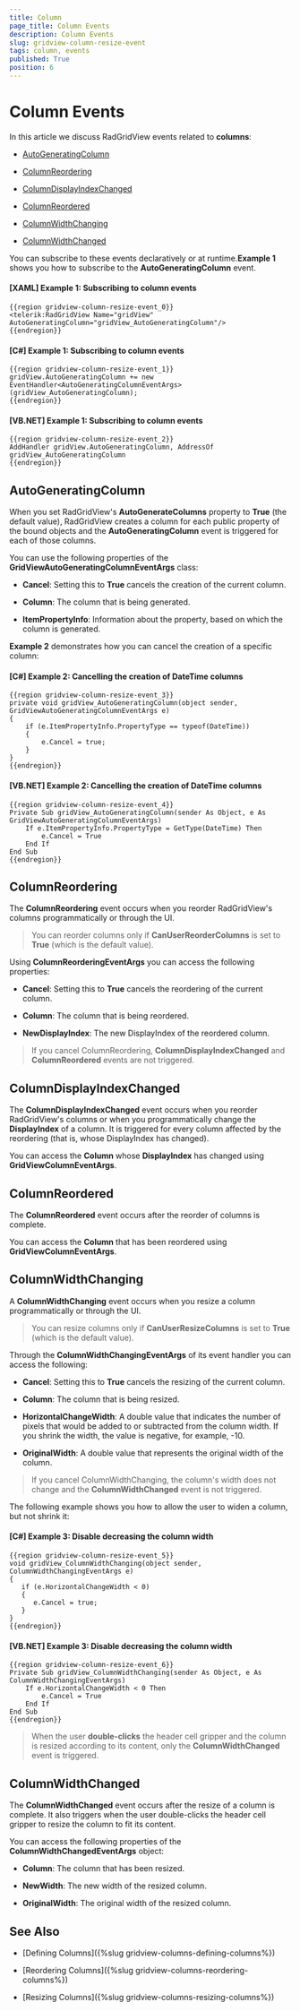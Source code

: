 ```yaml
---
title: Column
page_title: Column Events
description: Column Events
slug: gridview-column-resize-event
tags: column, events
published: True
position: 6
---
```


# Column Events

In this article we discuss RadGridView events related to **columns**:

* [AutoGeneratingColumn](#autogeneratingcolumn)

* [ColumnReordering](#columnreordering)

* [ColumnDisplayIndexChanged](#columndisplayindexchanged)

* [ColumnReordered](#columnreordered)

* [ColumnWidthChanging](#columnwidthchanging)

* [ColumnWidthChanged](#columnwidthchanged)

You can subscribe to these events declaratively or at runtime.**Example 1** shows you how to subscribe to the **AutoGeneratingColumn** event. 

#### __[XAML] Example 1: Subscribing to column events__

	{{region gridview-column-resize-event_0}}
	<telerik:RadGridView Name="gridView" AutoGeneratingColumn="gridView_AutoGeneratingColumn"/>
	{{endregion}}

#### __[C#] Example 1: Subscribing to column events__

	{{region gridview-column-resize-event_1}}
	gridView.AutoGeneratingColumn += new EventHandler<AutoGeneratingColumnEventArgs>(gridView_AutoGeneratingColumn);
	{{endregion}}

#### __[VB.NET] Example 1: Subscribing to column events__

	{{region gridview-column-resize-event_2}}
	AddHandler gridView.AutoGeneratingColumn, AddressOf gridView_AutoGeneratingColumn
	{{endregion}}

## AutoGeneratingColumn

When you set RadGridView's **AutoGenerateColumns** property to **True** (the default value), RadGridView creates a column for each public property of the bound objects and the **AutoGeneratingColumn** event is triggered for each of those columns.

You can use the following properties of the **GridViewAutoGeneratingColumnEventArgs** class:

* **Cancel**: Setting this to **True** cancels the creation of the current column.

* **Column**: The column that is being generated.

* **ItemPropertyInfo**: Information about the property, based on which the column is generated.

**Example 2** demonstrates how you can cancel the creation of a specific column:

#### __[C#] Example 2: Cancelling the creation of DateTime columns__

	{{region gridview-column-resize-event_3}}
    private void gridView_AutoGeneratingColumn(object sender, GridViewAutoGeneratingColumnEventArgs e)
    {
        if (e.ItemPropertyInfo.PropertyType == typeof(DateTime))
        {
            e.Cancel = true;
        }
    }
	{{endregion}}

#### __[VB.NET] Example 2: Cancelling the creation of DateTime columns__

	{{region gridview-column-resize-event_4}}
	Private Sub gridView_AutoGeneratingColumn(sender As Object, e As GridViewAutoGeneratingColumnEventArgs)
		If e.ItemPropertyInfo.PropertyType = GetType(DateTime) Then
			e.Cancel = True
		End If
	End Sub
	{{endregion}}

## ColumnReordering

The __ColumnReordering__ event occurs when you reorder RadGridView's columns programmatically or through the UI.

>You can reorder columns only if __CanUserReorderColumns__ is set to __True__ (which is the default value). 

Using __ColumnReorderingEventArgs__ you can access the following properties:

* __Cancel__: Setting this to **True** cancels the reordering of the current column.

* __Column__: The column that is being reordered.

* __NewDisplayIndex__: The new DisplayIndex of the reordered column.

>If you cancel ColumnReordering, **ColumnDisplayIndexChanged** and __ColumnReordered__ events are not triggered. 

## ColumnDisplayIndexChanged

The __ColumnDisplayIndexChanged__ event occurs when you reorder RadGridView's columns or when you programmatically change the **DisplayIndex** of a column. It is triggered for every column affected by the reordering (that is, whose DisplayIndex has changed).
 
You can access the **Column** whose **DisplayIndex** has changed using __GridViewColumnEventArgs__.

## ColumnReordered

The __ColumnReordered__ event occurs after the reorder of columns is complete.

You can access the **Column** that has been reordered using __GridViewColumnEventArgs__.

## ColumnWidthChanging

A __ColumnWidthChanging__ event occurs when you resize a column programmatically or through the UI.

>You can resize columns only if __CanUserResizeColumns__ is set to __True__ (which is the default value). 

Through the __ColumnWidthChangingEventArgs__ of its event handler you can access the following:

* __Cancel__: Setting this to **True** cancels the resizing of the current column.

* __Column__: The column that is being resized.

* __HorizontalChangeWidth__: A double value that indicates the number of pixels that would be added to or subtracted from the column width. If you shrink the width, the value is negative, for example, -10.

* __OriginalWidth__: A double value that represents the original width of the column.

>If you cancel ColumnWidthChanging, the column's width does not change and the __ColumnWidthChanged__ event is not triggered. 

The following example shows you how to allow the user to widen a column, but not shrink it:

#### __[C#] Example 3: Disable decreasing the column width__

	{{region gridview-column-resize-event_5}}
	void gridView_ColumnWidthChanging(object sender, ColumnWidthChangingEventArgs e)
	{ 
	   if (e.HorizontalChangeWidth < 0)
	   {
	      e.Cancel = true;
	   }
	}
	{{endregion}}

#### __[VB.NET] Example 3: Disable decreasing the column width__

	{{region gridview-column-resize-event_6}}
	Private Sub gridView_ColumnWidthChanging(sender As Object, e As ColumnWidthChangingEventArgs)
		If e.HorizontalChangeWidth < 0 Then
	  		e.Cancel = True
	 	End If
	End Sub
	{{endregion}}

>When the user __double-clicks__ the header cell gripper and the column is resized according to its content, only the  __ColumnWidthChanged__ event is triggered.

## ColumnWidthChanged

The __ColumnWidthChanged__ event occurs after the resize of a column is complete. It also triggers when the user double-clicks the header cell gripper to resize the column to fit its content.

You can access the following properties of the __ColumnWidthChangedEventArgs__ object: 

* __Column__: The column that has been resized.

* __NewWidth__: The new width of the resized column.

* __OriginalWidth__: The original width of the resized column.

## See Also

* [Defining Columns]({%slug gridview-columns-defining-columns%})

* [Reordering Columns]({%slug gridview-columns-reordering-columns%})

* [Resizing Columns]({%slug gridview-columns-resizing-columns%})
